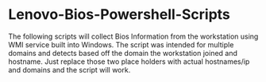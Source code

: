# Lenovo-Bios-Powershell-Scripts

The following scripts will collect Bios Information from the workstation using WMI service built into Windows. The script was intended for multiple domains and detects based off the domain the workstation joined and hostname. Just replace those two place holders with actual hostnames/ip and domains and the script will work.
